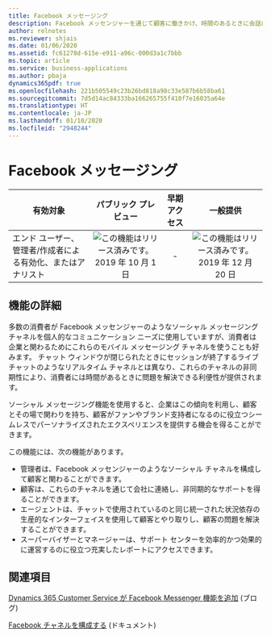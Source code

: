 ```yaml
---
title: Facebook メッセージング
description: Facebook メッセンジャーを通じて顧客に働きかけ、時間のあるときに会話に参加できる利便性を提供します。
author: relnotes
ms.reviewer: shjais
ms.date: 01/06/2020
ms.assetid: fc61278d-615e-e911-a96c-000d3a1c7bbb
ms.topic: article
ms.service: business-applications
ms.author: pbaja
dynamics365pdf: true
ms.openlocfilehash: 221b505549c23b26bd818a98c33e587b6b58ba61
ms.sourcegitcommit: 7d5d14ac84333ba166265755f410f7e16035a64e
ms.translationtype: HT
ms.contentlocale: ja-JP
ms.lasthandoff: 01/10/2020
ms.locfileid: "2948244"
---
```

# <a name="facebook-messaging"></a>Facebook メッセージング


| 有効対象    |  パブリック プレビュー | 早期アクセス | 一般提供 | 
| ---------- | :----------: |:----------: |:----------: |
|エンド ユーザー、管理者/作成者による有効化、またはアナリスト|![この機能はリリース済みです。](/dynamics365-release-plan/media/green-checkmark.png "この機能はリリース済みです。") 2019 年 10 月 1 日|-| ![この機能はリリース済みです。](/dynamics365-release-plan/media/green-checkmark.png "この機能はリリース済みです。") 2019 年 12 月 20 日|






## <a name="feature-details"></a>機能の詳細
<!--feature detail start -->
多数の消費者が Facebook メッセンジャーのようなソーシャル メッセージング チャネルを個人的なコミュニケーション ニーズに使用していますが、消費者は企業と関わるためにこれらのモバイル メッセージング チャネルを使うことも好みます。 チャット ウィンドウが閉じられたときにセッションが終了するライブ チャットのようなリアルタイム チャネルとは異なり、これらのチャネルの非同期性により、消費者には時間があるときに問題を解決できる利便性が提供されます。

ソーシャル メッセージング機能を使用すると、企業はこの傾向を利用し、顧客とその場で関わりを持ち、顧客がファンやブランド支持者になるのに役立つシームレスでパーソナライズされたエクスペリエンスを提供する機会を得ることができます。  

この機能には、次の機能があります。 

- 管理者は、Facebook メッセンジャーのようなソーシャル チャネルを構成して顧客と関わることができます。
- 顧客は、これらのチャネルを通じて会社に連絡し、非同期的なサポートを得ることができます。
- エージェントは、チャットで使用されているのと同じ統一された状況依存の生産的なインターフェイスを使用して顧客とやり取りし、顧客の問題を解決することができます。
- スーパーバイザーとマネージャーは、サポート センターを効率的かつ効果的に運営するのに役立つ充実したレポートにアクセスできます。
<!--feature detail end -->









## <a name="see-also"></a>関連項目

[Dynamics 365 Customer Service が Facebook Messenger 機能を追加](https://cloudblogs.microsoft.com/dynamics365/bdm/2019/12/13/dynamics-365-customer-service-adds-facebook-messenger-capabilities/) (ブログ)

[Facebook チャネルを構成する](https://docs.microsoft.com/dynamics365/omnichannel/administrator/configure-facebook-channel) (ドキュメント)
